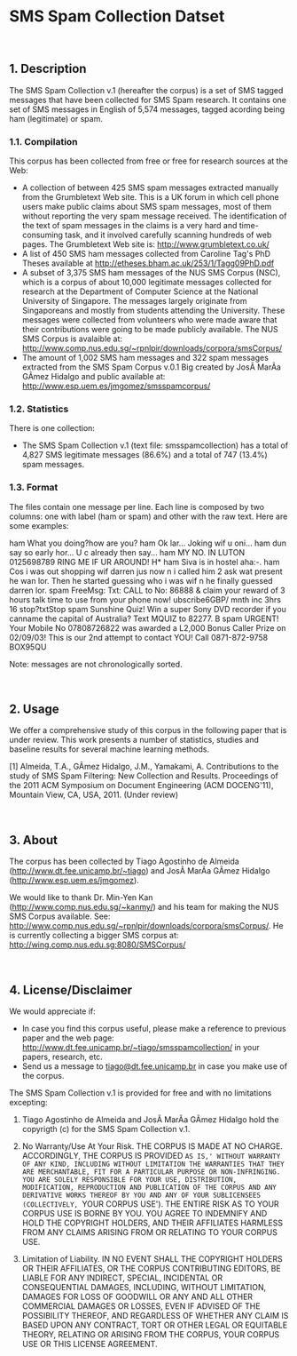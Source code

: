 # SMS Spam Collection Datset

<br/>

## 1. Description

The SMS Spam Collection v.1 (hereafter the corpus) is a set of SMS tagged messages that have been collected for SMS Spam research. It contains one set of SMS messages in English of 5,574 messages, tagged acording being ham (legitimate) or spam. 

### 1.1. Compilation

This corpus has been collected from free or free for research sources at the Web:

- A collection of between 425 SMS spam messages extracted manually from the Grumbletext Web site. This is a UK forum in which cell phone users make public claims about SMS spam messages, most of them without reporting the very spam message received. The identification of the text of spam messages in the claims is a very hard and time-consuming task, and it involved carefully scanning hundreds of web pages. The Grumbletext Web site is: http://www.grumbletext.co.uk/
- A list of 450 SMS ham messages collected from Caroline Tag's PhD Theses available at http://etheses.bham.ac.uk/253/1/Tagg09PhD.pdf
- A subset of 3,375 SMS ham messages of the NUS SMS Corpus (NSC), which is a corpus of about 10,000 legitimate messages collected for research at the Department of Computer Science at the National University of Singapore. The messages largely originate from Singaporeans and mostly from students attending the University. These messages were collected from volunteers who were made aware that their contributions were going to be made publicly available. The NUS SMS Corpus is avalaible at: http://www.comp.nus.edu.sg/~rpnlpir/downloads/corpora/smsCorpus/
- The amount of 1,002 SMS ham messages and 322 spam messages extracted from the SMS Spam Corpus v.0.1 Big created by JosÃ MarÃa GÃmez Hidalgo and public available at: http://www.esp.uem.es/jmgomez/smsspamcorpus/


### 1.2. Statistics

There is one collection:

- The SMS Spam Collection v.1 (text file: smsspamcollection) has a total of 4,827 SMS legitimate messages (86.6%) and a total of 747 (13.4%) spam messages.


### 1.3. Format

The files contain one message per line. Each line is composed by two columns: one with label (ham or spam) and other with the raw text. Here are some examples:

ham   What you doing?how are you?
ham   Ok lar... Joking wif u oni...
ham   dun say so early hor... U c already then say...
ham   MY NO. IN LUTON 0125698789 RING ME IF UR AROUND! H*
ham   Siva is in hostel aha:-.
ham   Cos i was out shopping wif darren jus now n i called him 2 ask wat present he wan lor. Then he started guessing who i was wif n he finally guessed darren lor.
spam   FreeMsg: Txt: CALL to No: 86888 & claim your reward of 3 hours talk time to use from your phone now! ubscribe6GBP/ mnth inc 3hrs 16 stop?txtStop
spam   Sunshine Quiz! Win a super Sony DVD recorder if you canname the capital of Australia? Text MQUIZ to 82277. B
spam   URGENT! Your Mobile No 07808726822 was awarded a L2,000 Bonus Caller Prize on 02/09/03! This is our 2nd attempt to contact YOU! Call 0871-872-9758 BOX95QU

Note: messages are not chronologically sorted.

<br/>

## 2. Usage

We offer a comprehensive study of this corpus in the following paper that is under review. This work presents a number of statistics, studies and baseline results for several machine learning methods.

[1] Almeida, T.A., GÃmez Hidalgo, J.M., Yamakami, A. Contributions to the study of SMS Spam Filtering: New Collection and Results. Proceedings of the 2011 ACM Symposium on Document Engineering (ACM DOCENG'11), Mountain View, CA, USA, 2011. (Under review)

<br/>


## 3. About

The corpus has been collected by Tiago Agostinho de Almeida (http://www.dt.fee.unicamp.br/~tiago) and JosÃ MarÃa GÃmez Hidalgo (http://www.esp.uem.es/jmgomez).

We would like to thank Dr. Min-Yen Kan (http://www.comp.nus.edu.sg/~kanmy/) and his team for making the NUS SMS Corpus available. See: http://www.comp.nus.edu.sg/~rpnlpir/downloads/corpora/smsCorpus/. He is currently collecting a bigger SMS corpus at: http://wing.comp.nus.edu.sg:8080/SMSCorpus/

<br/>


## 4. License/Disclaimer

We would appreciate if:

- In case you find this corpus useful, please make a reference to previous paper and the web page: http://www.dt.fee.unicamp.br/~tiago/smsspamcollection/ in your papers, research, etc.
- Send us a message to tiago@dt.fee.unicamp.br in case you make use of the corpus.

The SMS Spam Collection v.1 is provided for free and with no limitations excepting:

1. Tiago Agostinho de Almeida and JosÃ MarÃa GÃmez Hidalgo hold the copyrigth (c) for the SMS Spam Collection v.1.

2. No Warranty/Use At Your Risk. THE CORPUS IS MADE AT NO CHARGE. ACCORDINGLY, THE CORPUS IS PROVIDED `AS IS,' WITHOUT WARRANTY OF ANY KIND, INCLUDING WITHOUT LIMITATION THE WARRANTIES THAT THEY ARE MERCHANTABLE, FIT FOR A PARTICULAR PURPOSE OR NON-INFRINGING. YOU ARE SOLELY RESPONSIBLE FOR YOUR USE, DISTRIBUTION, MODIFICATION, REPRODUCTION AND PUBLICATION OF THE CORPUS AND ANY DERIVATIVE WORKS THEREOF BY YOU AND ANY OF YOUR SUBLICENSEES (COLLECTIVELY, `YOUR CORPUS USE'). THE ENTIRE RISK AS TO YOUR CORPUS USE IS BORNE BY YOU. YOU AGREE TO INDEMNIFY AND HOLD THE COPYRIGHT HOLDERS, AND THEIR AFFILIATES HARMLESS FROM ANY CLAIMS ARISING FROM OR RELATING TO YOUR CORPUS USE.

3. Limitation of Liability. IN NO EVENT SHALL THE COPYRIGHT HOLDERS OR THEIR AFFILIATES, OR THE CORPUS CONTRIBUTING EDITORS, BE LIABLE FOR ANY INDIRECT, SPECIAL, INCIDENTAL OR CONSEQUENTIAL DAMAGES, INCLUDING, WITHOUT LIMITATION, DAMAGES FOR LOSS OF GOODWILL OR ANY AND ALL OTHER COMMERCIAL DAMAGES OR LOSSES, EVEN IF ADVISED OF THE POSSIBILITY THEREOF, AND REGARDLESS OF WHETHER ANY CLAIM IS BASED UPON ANY CONTRACT, TORT OR OTHER LEGAL OR EQUITABLE THEORY, RELATING OR ARISING FROM THE CORPUS, YOUR CORPUS USE OR THIS LICENSE AGREEMENT.
